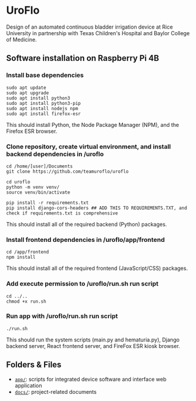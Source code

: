 # UroFlo
Design of an automated continuous bladder irrigation device at Rice University in partnership with Texas Children's Hospital and Baylor College of Medicine.

## Software installation on Raspberry Pi 4B
### Install base dependencies
```
sudo apt update
sudo apt upgrade
sudo apt install python3
sudo apt install python3-pip
sudo apt install nodejs npm
sudo apt install firefox-esr
```
This should install Python, the Node Package Manager (NPM), and the Firefox ESR browser.

### Clone repository, create virtual environment, and install backend dependencies in /uroflo
```
cd /home/[user]/Documents
git clone https://github.com/teamuroflo/uroflo

cd uroflo
python -m venv venv/
source venv/bin/activate

pip install -r requirements.txt
pip install django-cors-headers ## ADD THIS TO REQUIREMENTS.TXT, and check if requirements.txt is comprehensive
```
This should install all of the required backend (Python) packages.

### Install frontend dependencies in /uroflo/app/frontend
```
cd /app/frontend
npm install
```
This should install all of the required frontend (JavaScript/CSS) packages.

### Add execute permission to /uroflo/run.sh run script
```
cd ../..
chmod +x run.sh
```

### Run app with /uroflo/run.sh run script
```
./run.sh
```
This should run the system scripts (main.py and hematuria.py), Django backend server, React frontend server, and FireFox ESR kiosk browser.

## Folders & Files
- [`app/`](app/): scripts for integrated device software and interface web application
- [`docs/`](docs/): project-related documents

